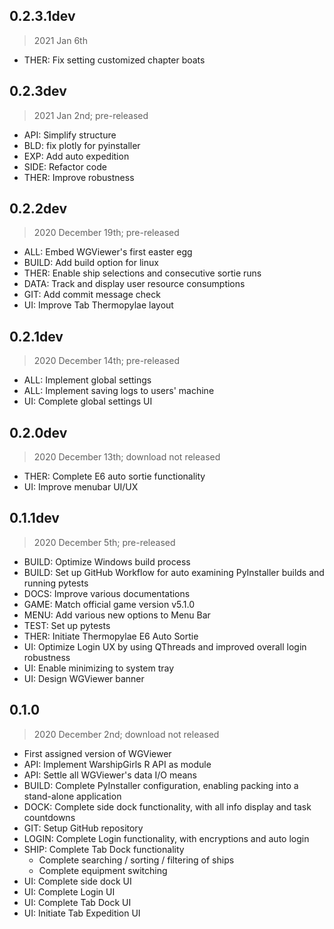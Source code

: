## 0.2.3.1dev

> 2021 Jan 6th

- THER: Fix setting customized chapter boats

## 0.2.3dev

> 2021 Jan 2nd; pre-released

- API: Simplify structure
- BLD: fix plotly for pyinstaller
- EXP: Add auto expedition
- SIDE: Refactor code
- THER: Improve robustness

## 0.2.2dev

> 2020 December 19th; pre-released

- ALL: Embed WGViewer's first easter egg
- BUILD: Add build option for linux
- THER: Enable ship selections and consecutive sortie runs
- DATA: Track and display user resource consumptions
- GIT: Add commit message check
- UI: Improve Tab Thermopylae layout

## 0.2.1dev

> 2020 December 14th; pre-released

- ALL: Implement global settings
- ALL: Implement saving logs to users' machine
- UI: Complete global settings UI

## 0.2.0dev

> 2020 December 13th; download not released

- THER: Complete E6 auto sortie functionality
- UI: Improve menubar UI/UX

## 0.1.1dev

> 2020 December 5th; pre-released

- BUILD: Optimize Windows build process
- BUILD: Set up GitHub Workflow for auto examining PyInstaller builds and running pytests
- DOCS: Improve various documentations
- GAME: Match official game version v5.1.0
- MENU: Add various new options to Menu Bar
- TEST: Set up pytests
- THER: Initiate Thermopylae E6 Auto Sortie
- UI: Optimize Login UX by using QThreads and improved overall login robustness
- UI: Enable minimizing to system tray
- UI: Design WGViewer banner

## 0.1.0

> 2020 December 2nd; download not released

- First assigned version of WGViewer
- API: Implement WarshipGirls R API as module
- API: Settle all WGViewer's data I/O means
- BUILD: Complete PyInstaller configuration, enabling packing into a stand-alone application
- DOCK: Complete side dock functionality, with all info display and task countdowns
- GIT: Setup GitHub repository
- LOGIN: Complete Login functionality, with encryptions and auto login
- SHIP: Complete Tab Dock functionality
    - Complete searching / sorting / filtering of ships
    - Complete equipment switching
- UI: Complete side dock UI
- UI: Complete Login UI
- UI: Complete Tab Dock UI
- UI: Initiate Tab Expedition UI